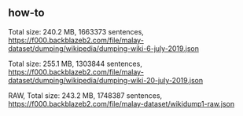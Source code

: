 ## how-to

Total size: 240.2 MB, 1663373 sentences, https://f000.backblazeb2.com/file/malay-dataset/dumping/wikipedia/dumping-wiki-6-july-2019.json

Total size: 255.1 MB, 1303844 sentences, https://f000.backblazeb2.com/file/malay-dataset/dumping/wikipedia/dumping-wiki-20-july-2019.json

RAW, Total size: 243.2 MB, 1748387 sentences, https://f000.backblazeb2.com/file/malay-dataset/wikidump1-raw.json